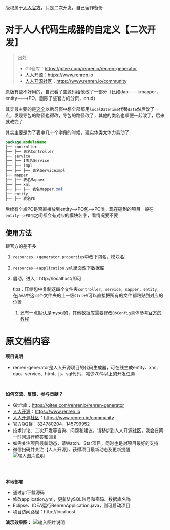 版权属于[人人官方](https://www.renren.io/)，只是二次开发，自己留作备份

# 对于人人代码生成器的自定义【二次开发】

> 出处
>
> - Git仓库：https://gitee.com/renrenio/renren-generator
> - [人人开源](https://www.renren.io)：https://www.renren.io   
> - [人人开源社区](https://www.renren.io/community)：https://www.renren.io/community   

原版有些不好用的，自己看了些源码给他改了一部分（比如dao--->mapper，entity--->PO，删除了些官方的分页，crud）

其实最主要的是[这个](https://www.yuque.com/u29117801/idh7gu/wg7zwe)以后习惯中想全部都用`localDateTime`代替`date`然后改了一点，发现导包的路径也得改，导包的路径改了，其他的类名也顺便一起改了，后来就改完了

其实主要是为了表中几十个字段的时候，建实体类太体力劳动了

```java
package.moduleName
├── controller
├── ├── 表名Controller 
├── service
├── ├── I表名Service 
├── ├── impl
├── ├── ├── 表名ServiceImpl 
├── mapper
├── ├── 表名Mapper 
├── ├── xml
├── ├── ├── 表名Mapper.xml
├── entity
├── ├── 表名PO
```

后续有个点PO是否直接放到entity-->PO包-->PO类，现在碰到的项目一般在`entity-->PO包`之间都会有对应的模块名字，看情况要不要

## 使用方法

跟官方的差不多

1. `resources`-->`generator.properties`中改下包名，模块名

2. `resources`-->`application.yml`里面改下数据库

3. 启动。进入：http://localhost/即可

   tips：压缩包中复制这四个文件夹`controller`，`service`，`mapper`，`entity`。在java中这四个文件夹的上一级`Ctrl+V`可以直接把所有的文件都粘贴到对应的位置

   1. 还有一点默认是mysql的，其他数据库需要修改`DbConfig`具体参考[官方的教程](https://www.renren.io/guide#coder)

# 原文档内容

**项目说明** 

- renren-generator是人人开源项目的代码生成器，可在线生成entity、xml、dao、service、html、js、sql代码，减少70%以上的开发任务
<br>


**如何交流、反馈、参与贡献？** 
- Git仓库：https://gitee.com/renrenio/renren-generator
- [人人开源](https://www.renren.io)：https://www.renren.io   
- [人人开源社区](https://www.renren.io/community)：https://www.renren.io/community   
- 官方QQ群：324780204、145799952
- 技术讨论、二次开发等咨询、问题和建议，请移步到人人开源社区，我会在第一时间进行解答和回复
- 如需关注项目最新动态，请Watch、Star项目，同时也是对项目最好的支持
- 微信扫码并关注【人人开源】，获得项目最新动态及更新提醒<br>
![输入图片说明](http://cdn.renren.io/47c26201804031918312618.jpg "在这里输入图片标题")
<br>
<br>

 **本地部署**
- 通过git下载源码
- 修改application.yml，更新MySQL账号和密码、数据库名称
- Eclipse、IDEA运行RenrenApplication.java，则可启动项目
- 项目访问路径：http://localhost

**演示效果图：**
![输入图片说明](https://images.gitee.com/uploads/images/2018/0731/150920_761d8835_63154.jpeg "aa.jpg")